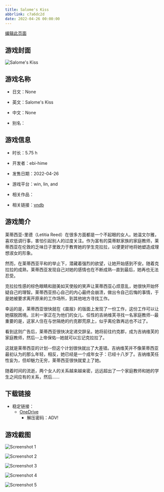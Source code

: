 ```yaml
---
title: Salome's Kiss
abbrlink: c7a6dc2d
date: 2022-04-26 00:00:00
---
```

[编辑此页面](https://github.com/ACG-3/ADV3-source/blob/main/source/_posts/games/Salomes%20Kiss.md)

## 游戏封面

![Salome's Kiss](https://pan.timero.xyz/d/onedrive/img_lib_001/Salomes%20Kiss_cover.avif)


## 游戏名称

- 日文：None
- 英文：Salome's Kiss
- 中文：None

- 别名：


## 游戏信息

- 时长：5.75 h
- 开发者：ebi-hime
- 发售日期：2022-04-26
- 游戏平台：win, lin, and
- 相关作品：

- 相关链接：[vndb](https://vndb.org/v32852)


## 游戏简介

莱蒂西亚-里德（Letitia Reed）在很多方面都是一个不起眼的女人。她温文尔雅，喜欢低调行事，害怕引起别人的过度关注。作为富有的莫蒂默家族的家庭教师，莱蒂西亚在伦敦的乏味日子里致力于教育她的学生克拉拉，以便更好地将她塑造成理想淑女的形象。

然而，在莱蒂西亚平和的举止下，潜藏着强烈的欲望，让她开始感到不安。随着克拉拉的成熟，莱蒂西亚发现自己对她的感情也在不断成熟--直到最后，她再也无法忍受。

克拉拉性感的棕色眼睛和甜美如天使般的笑声让莱蒂西亚心烦意乱，她很快开始怀疑自己的理智。莱蒂西亚担心自己的内心最终会崩溃，做出令自己后悔的事情，于是她被要求离开原来的工作场所，到其他地方寻找工作。

幸运的是，莱蒂西亚很快就在《晨报》的版面上发现了一份工作，这份工作可以让她摆脱困境。兰利一家正在为他们的女儿、任性的吉纳维芙寻找一名家庭教师--最重要的是，这家人住在与世隔绝的约克郡荒原上，似乎离伦敦再远也不过了。

看到这则广告后，莱蒂西亚很快决定递交辞呈。她将前往约克郡，成为吉纳维芙的家庭教师，然后--上帝保佑--她就可以忘记克拉拉了。

这就是莱蒂西亚的计划--但这个计划很快就出了大差错。吉纳维芙并不像莱蒂西亚最初认为的那么年轻，相反，她已经是一个成年女子：已经十八岁了。吉纳维芙任性妄为，但却魅力无穷，莱蒂西亚很快就爱上了她。

随着时间的流逝，两个女人的关系越来越亲密，远远超出了一个家庭教师和她的学生之间应有的关系，然后......




## 下载链接

- 稳定链接：
    - [OneDrive](https://pan.timero.xyz/onedrive/adv_lib_001/Salomes%20Kiss)
        - 解压密码：ADV!



## 游戏截图


![Screenshot 1](https://pan.timero.xyz/d/onedrive/img_lib_001/Salomes%20Kiss_Screenshot_1.avif)

![Screenshot 2](https://pan.timero.xyz/d/onedrive/img_lib_001/Salomes%20Kiss_Screenshot_2.avif)

![Screenshot 3](https://pan.timero.xyz/d/onedrive/img_lib_001/Salomes%20Kiss_Screenshot_3.avif)

![Screenshot 4](https://pan.timero.xyz/d/onedrive/img_lib_001/Salomes%20Kiss_Screenshot_4.avif)

![Screenshot 5](https://pan.timero.xyz/d/onedrive/img_lib_001/Salomes%20Kiss_Screenshot_5.avif)

